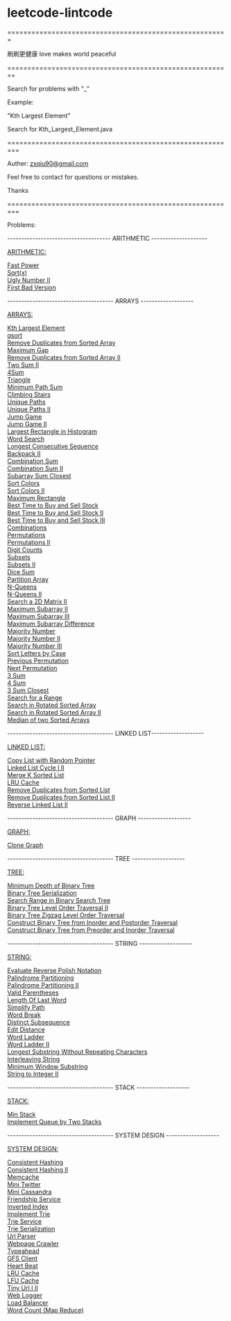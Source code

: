 # leetcode-lintcode
=======================================================

刷刷更健康
love makes world peaceful

========================================================

Search for problems with "_"

Example:

"Kth Largest Element"

Search for Kth_Largest_Element.java



=========================================================

Auther: zxqiu90@gmail.com

Feel free to contact for questions or mistakes.

Thanks


=========================================================


Problems:

------------------------------------- ARITHMETIC --------------------

<a href="https://github.com/zxqiu/leetcode-lintcode/blob/master/arithmetic/">ARITHMETIC:</a></br>

<a href="https://github.com/zxqiu/leetcode-lintcode/blob/master/arithmetic/Fast_Power.java">Fast Power</a></br>
<a href="https://github.com/zxqiu/leetcode-lintcode/blob/master/arithmetic/Sqrt(x).java">Sqrt(x)</a></br>
<a href="https://github.com/zxqiu/leetcode-lintcode/blob/master/arithmetic/Ugly_Number_II.java">Ugly Number II</a></br>
<a href="https://github.com/zxqiu/leetcode-lintcode/blob/master/arithmetic/First_Bad_Version.java">First Bad Version</a></br>


-------------------------------------- ARRAYS -------------------

<a href="https://github.com/zxqiu/leetcode-lintcode/blob/master/arrays/">ARRAYS:</a></br>

<a href="https://github.com/zxqiu/leetcode-lintcode/blob/master/arrays/Kth_Largest_Element.java">Kth Largest Element</a></br>
<a href="https://github.com/zxqiu/leetcode-lintcode/blob/master/arrays/qsort.java">qsort</a></br>
<a href="https://github.com/zxqiu/leetcode-lintcode/blob/master/arrays/Remove_Duplicates_from_Sorted_Array.java">Remove Duplicates from Sorted Array</a></br>
<a href="https://github.com/zxqiu/leetcode-lintcode/blob/master/arrays/Maximum_Gap.java">Maximum Gap</a></br>
<a href="https://github.com/zxqiu/leetcode-lintcode/blob/master/arrays/Remove_Duplicates_from_Sorted_Array_II.java">Remove Duplicates from Sorted Array II</a></br>
<a href="https://github.com/zxqiu/leetcode-lintcode/blob/master/arrays/Two_Sum_II.java">Two Sum II</a></br>
<a href="https://github.com/zxqiu/leetcode-lintcode/blob/master/arrays/4Sum.java">4Sum</a></br>
<a href="https://github.com/zxqiu/leetcode-lintcode/blob/master/arrays/Triangle.java">Triangle</a></br>
<a href="https://github.com/zxqiu/leetcode-lintcode/blob/master/arrays/Minimum_Path_Sum.java">Minimum Path Sum</a></br>
<a href="https://github.com/zxqiu/leetcode-lintcode/blob/master/arrays/Climbing_Stairs.java">Climbing Stairs</a></br>
<a href="https://github.com/zxqiu/leetcode-lintcode/blob/master/arrays/Unique_Paths.java">Unique Paths</a></br>
<a href="https://github.com/zxqiu/leetcode-lintcode/blob/master/arrays/Unique_Paths_II.java">Unique Paths II</a></br>
<a href="https://github.com/zxqiu/leetcode-lintcode/blob/master/arrays/Jump_Game.java">Jump Game</a></br>
<a href="https://github.com/zxqiu/leetcode-lintcode/blob/master/arrays/Jump_Game_II.java">Jump Game II</a></br>
<a href="https://github.com/zxqiu/leetcode-lintcode/blob/master/arrays/Largest_Rectangle_in_Histogram.java">Largest Rectangle in Histogram</a></br>
<a href="https://github.com/zxqiu/leetcode-lintcode/blob/master/arrays/Word_Search.java">Word Search</a></br>
<a href="https://github.com/zxqiu/leetcode-lintcode/blob/master/arrays/Longest_Consecutive_Sequence.java">Longest Consecutive Sequence</a></br>
<a href="https://github.com/zxqiu/leetcode-lintcode/blob/master/arrays/Backpack_II.java">Backpack II</a></br>
<a href="https://github.com/zxqiu/leetcode-lintcode/blob/master/arrays/Combination_Sum.java">Combination Sum</a></br>
<a href="https://github.com/zxqiu/leetcode-lintcode/blob/master/arrays/Combination_Sum_II.java">Combination Sum II</a></br>
<a href="https://github.com/zxqiu/leetcode-lintcode/blob/master/arrays/Subarray_Sum_Closest.java">Subarray Sum Closest</a></br>
<a href="https://github.com/zxqiu/leetcode-lintcode/blob/master/arrays/Sort_Colors.java">Sort Colors</a></br>
<a href="https://github.com/zxqiu/leetcode-lintcode/blob/master/arrays/Sort_Colors_II.java">Sort Colors II</a></br>
<a href="https://github.com/zxqiu/leetcode-lintcode/blob/master/arrays/Maximum_Rectangle.java">Maximum Rectangle</a></br>
<a href="https://github.com/zxqiu/leetcode-lintcode/blob/master/arrays/Best_Time_to_Buy_and_Sell_Stock.java">Best Time to Buy and Sell Stock</a></br>
<a href="https://github.com/zxqiu/leetcode-lintcode/blob/master/arrays/Best_Time_to_Buy_and_Sell_Stock_II.java">Best Time to Buy and Sell Stock II</a></br>
<a href="https://github.com/zxqiu/leetcode-lintcode/blob/master/arrays/Best_Time_to_Buy_and_Sell_Stock_III.java">Best Time to Buy and Sell Stock III</a></br>
<a href="https://github.com/zxqiu/leetcode-lintcode/blob/master/arrays/Combinations.java">Combinations</a></br>
<a href="https://github.com/zxqiu/leetcode-lintcode/blob/master/arrays/Permutations.java">Permutations</a></br>
<a href="https://github.com/zxqiu/leetcode-lintcode/blob/master/arrays/Permutations_II.java">Permutations II</a></br>
<a href="https://github.com/zxqiu/leetcode-lintcode/blob/master/arrays/Digit_Counts.java">Digit Counts</a></br>
<a href="https://github.com/zxqiu/leetcode-lintcode/blob/master/arrays/Subsets.java">Subsets</a></br>
<a href="https://github.com/zxqiu/leetcode-lintcode/blob/master/arrays/Subsets_II.java">Subsets II</a></br>
<a href="https://github.com/zxqiu/leetcode-lintcode/blob/master/arrays/Dice_Sum.java">Dice Sum</a></br>
<a href="https://github.com/zxqiu/leetcode-lintcode/blob/master/arrays/Dice_Sum.java">Partition Array</a></br>
<a href="https://github.com/zxqiu/leetcode-lintcode/blob/master/arrays/N_Queens.java">N-Queens</a></br>
<a href="https://github.com/zxqiu/leetcode-lintcode/blob/master/arrays/N_Queens_II.java">N-Queens II</a></br>
<a href="https://github.com/zxqiu/leetcode-lintcode/blob/master/arrays/Search_a_2D_Matrix_II.java">Search a 2D Matrix II</a></br>
<a href="https://github.com/zxqiu/leetcode-lintcode/blob/master/arrays/Maximum_Subarray_II.java">Maximum Subarray II</a></br>
<a href="https://github.com/zxqiu/leetcode-lintcode/blob/master/arrays/Maximum_Subarray_III.java">Maximum Subarray III</a></br>
<a href="https://github.com/zxqiu/leetcode-lintcode/blob/master/arrays/Maximum_Subarray_Difference.java">Maximum Subarray Difference</a></br>
<a href="https://github.com/zxqiu/leetcode-lintcode/blob/master/arrays/Majority_Number.java">Majority Number</a></br>
<a href="https://github.com/zxqiu/leetcode-lintcode/blob/master/arrays/Majority_Number_II.java">Majority Number II</a></br>
<a href="https://github.com/zxqiu/leetcode-lintcode/blob/master/arrays/Majority_Number_III.java">Majority Number III</a></br>
<a href="https://github.com/zxqiu/leetcode-lintcode/blob/master/arrays/Sort_Letters_by_Case.java">Sort Letters by Case</a></br>
<a href="https://github.com/zxqiu/leetcode-lintcode/blob/master/arrays/Previous_Permutation.java">Previous Permutation</a></br>
<a href="https://github.com/zxqiu/leetcode-lintcode/blob/master/arrays/Next_Permutation.java">Next Permutation</a></br>
<a href="https://github.com/zxqiu/leetcode-lintcode/blob/master/arrays/3_Sum.java">3 Sum</a></br>
<a href="https://github.com/zxqiu/leetcode-lintcode/blob/master/arrays/4_Sum.java">4 Sum</a></br>
<a href="https://github.com/zxqiu/leetcode-lintcode/blob/master/arrays/3_Sum_Closest.java">3 Sum Closest</a></br>
<a href="https://github.com/zxqiu/leetcode-lintcode/blob/master/arrays/Search_for_a_Range.java">Search for a Range</a></br>
<a href="https://github.com/zxqiu/leetcode-lintcode/blob/master/arrays/Search_in_Rotated_Sorted_Array.java">Search in Rotated Sorted Array</a></br>
<a href="https://github.com/zxqiu/leetcode-lintcode/blob/master/arrays/Search_in_Rotated_Sorted_Array_II.java">Search in Rotated Sorted Array II</a></br>
<a href="https://github.com/zxqiu/leetcode-lintcode/blob/master/arrays/Median_of_two_Sorted_Arrays.java">Median of two Sorted Arrays</a></br>

-------------------------------------- LINKED LIST-------------------

<a href="https://github.com/zxqiu/leetcode-lintcode/blob/master/linked%20list/">LINKED LIST:</a></br>

<a href="https://github.com/zxqiu/leetcode-lintcode/blob/master/linked%20list/Copy_List_with_Random_Pointer.java">Copy List with Random Pointer</a></br>
<a href="https://github.com/zxqiu/leetcode-lintcode/blob/master/linked%20list/Linked_List_Cycle_I_II.java">Linked List Cycle I II</a></br>
<a href="https://github.com/zxqiu/leetcode-lintcode/blob/master/linked%20list/Merge_K_Sorted_List.java">Merge K Sorted List</a></br>
<a href="https://github.com/zxqiu/leetcode-lintcode/blob/master/linked%20list/LRU_Cache.java">LRU Cache</a></br>
<a href="https://github.com/zxqiu/leetcode-lintcode/blob/master/linked%20list/Remove_Duplicates_from_Sorted_List.java">Remove Duplicates from Sorted List</a></br>
<a href="https://github.com/zxqiu/leetcode-lintcode/blob/master/linked%20list/Remove_Duplicates_from_Sorted_List_II.java">Remove Duplicates from Sorted List II</a></br>
<a href="https://github.com/zxqiu/leetcode-lintcode/blob/master/linked%20list/Reverse_Linked_List_II.java">Reverse Linked List II</a></br>

-------------------------------------- GRAPH -------------------

<a href="https://github.com/zxqiu/leetcode-lintcode/blob/master/graph/">GRAPH:</a></br>

<a href="https://github.com/zxqiu/leetcode-lintcode/blob/master/graph/Clone_Graph.java">Clone Graph</a></br>

-------------------------------------- TREE -------------------

<a href="https://github.com/zxqiu/leetcode-lintcode/blob/master/tree/">TREE:</a></br>

<a href="https://github.com/zxqiu/leetcode-lintcode/blob/master/tree/Minimum_Depth_of_Binary_Tree.java">Minimum Depth of Binary Tree</a></br>
<a href="https://github.com/zxqiu/leetcode-lintcode/blob/master/tree/Binary_Tree_Serialization.java">Binary Tree Serialization</a></br>
<a href="https://github.com/zxqiu/leetcode-lintcode/blob/master/tree/Search_Range_in_Binary_Search_Tree.java">Search Range in Binary Search Tree</a></br>
<a href="https://github.com/zxqiu/leetcode-lintcode/blob/master/tree/Binary_Tree_Level_Order_Traversal_II.java">Binary Tree Level Order Traversal II</a></br>
<a href="https://github.com/zxqiu/leetcode-lintcode/blob/master/tree/Binary_Tree_Zigzag_Level_Order_Traversal.java">Binary Tree Zigzag Level Order Traversal</a></br>
<a href="https://github.com/zxqiu/leetcode-lintcode/blob/master/tree/Construct_Binary_Tree_from_Inorder_and_Postorder_Traversal.java">Construct Binary Tree from Inorder and Postorder Traversal</a></br>
<a href="https://github.com/zxqiu/leetcode-lintcode/blob/master/tree/Construct_Binary_Tree_from_Preorder_and_Inorder_Traversal.java">Construct Binary Tree from Preorder and Inorder Traversal</a></br>

-------------------------------------- STRING -------------------

<a href="https://github.com/zxqiu/leetcode-lintcode/blob/master/string/">STRING:</a></br>

<a href="https://github.com/zxqiu/leetcode-lintcode/blob/master/string/Evaluate_Reverse_Polish_Notation.java">Evaluate Reverse Polish Notation</a></br>
<a href="https://github.com/zxqiu/leetcode-lintcode/blob/master/string/Palindrome_Partitioning.java">Palindrome Partitioning</a></br>
<a href="https://github.com/zxqiu/leetcode-lintcode/blob/master/string/Palindrome_Partitioning_II.java">Palindrome Partitioning II</a></br>
<a href="https://github.com/zxqiu/leetcode-lintcode/blob/master/string/Valid_Parentheses.java">Valid Parentheses</a></br>
<a href="https://github.com/zxqiu/leetcode-lintcode/blob/master/string/Length_Of_Last_Word.java">Length Of Last Word</a></br>
<a href="https://github.com/zxqiu/leetcode-lintcode/blob/master/string/Simplify_Path.java">Simplify Path</a></br>
<a href="https://github.com/zxqiu/leetcode-lintcode/blob/master/string/Word_Break.java">Word Break</a></br>
<a href="https://github.com/zxqiu/leetcode-lintcode/blob/master/string/Distinct_Subsequence.java">Distinct Subsequence</a></br>
<a href="https://github.com/zxqiu/leetcode-lintcode/blob/master/string/Edit_Distance.java">Edit Distance</a></br>
<a href="https://github.com/zxqiu/leetcode-lintcode/blob/master/string/Word_Ladder.java">Word Ladder</a></br>
<a href="https://github.com/zxqiu/leetcode-lintcode/blob/master/string/Word_Ladder_II.java">Word Ladder II</a></br>
<a href="https://github.com/zxqiu/leetcode-lintcode/blob/master/string/Longest_Substring_Without_Repeating_Characters.java">Longest Substring Without Repeating Characters</a></br>
<a href="https://github.com/zxqiu/leetcode-lintcode/blob/master/string/Interleaving_String.java">Interleaving String</a></br>
<a href="https://github.com/zxqiu/leetcode-lintcode/blob/master/string/Minimum_Window_Substring.java">Minimum Window Substring</a></br>
<a href="https://github.com/zxqiu/leetcode-lintcode/blob/master/string/String_to_Integer_II.java">String to Integer II</a></br>

-------------------------------------- STACK -------------------

<a href="https://github.com/zxqiu/leetcode-lintcode/blob/master/stack/">STACK:</a></br>

<a href="https://github.com/zxqiu/leetcode-lintcode/blob/master/stack/Min_Stack.java">Min Stack</a></br>
<a href="https://github.com/zxqiu/leetcode-lintcode/blob/master/stack/Implement_Queue_by_Two_Stacks.java">Implement Queue by Two Stacks</a></br>

-------------------------------------- SYSTEM DESIGN -------------------

<a href="https://github.com/zxqiu/leetcode-lintcode/blob/master/system%20design/">SYSTEM DESIGN:</a></br>

<a href="https://github.com/zxqiu/leetcode-lintcode/blob/master/system%20design/Consistent_Hashing.java">Consistent Hashing</a></br>
<a href="https://github.com/zxqiu/leetcode-lintcode/blob/master/system%20design/Consistent_Hashing_II.java">Consistent Hashing II</a></br>
<a href="https://github.com/zxqiu/leetcode-lintcode/blob/master/system%20design/Memcache.java">Memcache</a></br>
<a href="https://github.com/zxqiu/leetcode-lintcode/blob/master/system%20design/Mini_Twitter.java">Mini Twitter</a></br>
<a href="https://github.com/zxqiu/leetcode-lintcode/blob/master/system%20design/Mini_Cassandra.java">Mini Cassandra</a></br>
<a href="https://github.com/zxqiu/leetcode-lintcode/blob/master/system%20design/Friendship_Service.java">Friendship Service</a></br>
<a href="https://github.com/zxqiu/leetcode-lintcode/blob/master/system%20design/Inverted_Index.java">Inverted Index</a></br>
<a href="https://github.com/zxqiu/leetcode-lintcode/blob/master/system%20design/Implement_Trie.java">Implement Trie</a></br>
<a href="https://github.com/zxqiu/leetcode-lintcode/blob/master/system%20design/Trie_Service.java">Trie Service</a></br>
<a href="https://github.com/zxqiu/leetcode-lintcode/blob/master/system%20design/Trie_Serialization.java">Trie Serialization</a></br>
<a href="https://github.com/zxqiu/leetcode-lintcode/blob/master/system%20design/Url_Parser.java">Url Parser</a></br>
<a href="https://github.com/zxqiu/leetcode-lintcode/blob/master/system%20design/Webpage_Crawler.java">Webpage Crawler</a></br>
<a href="https://github.com/zxqiu/leetcode-lintcode/blob/master/system%20design/Typeahead.java">Typeahead</a></br>
<a href="https://github.com/zxqiu/leetcode-lintcode/blob/master/system%20design/GFS_Client.java">GFS Client</a></br>
<a href="https://github.com/zxqiu/leetcode-lintcode/blob/master/system%20design/Heart_Beat.java">Heart Beat</a></br>
<a href="https://github.com/zxqiu/leetcode-lintcode/blob/master/system%20design/LRU_Cache.java">LRU Cache</a></br>
<a href="https://github.com/zxqiu/leetcode-lintcode/blob/master/system%20design/LFU_Cache.java">LFU Cache</a></br>
<a href="https://github.com/zxqiu/leetcode-lintcode/blob/master/system%20design/Tiny_Url_I_II.java">Tiny Url I II</a></br>
<a href="https://github.com/zxqiu/leetcode-lintcode/blob/master/system%20design/Web_Logger.java">Web Logger</a></br>
<a href="https://github.com/zxqiu/leetcode-lintcode/blob/master/system%20design/Load_Balancer.java">Load Balancer</a></br>
<a href="https://github.com/zxqiu/leetcode-lintcode/blob/master/system%20design/Word_Count_(Map_Reduce).java">Word Count (Map Reduce)</a></br>
